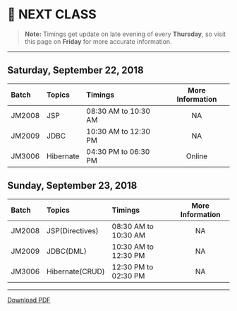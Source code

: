 # :date: NEXT CLASS
> **Note:** Timings get update on late evening of every **Thursday**, so visit this page on **Friday** for more accurate information.
---
## Saturday, September 22, 2018
| Batch     | Topics            | Timings                 | More Information|
|:----------|:------------------|:------------------------|:---------------:|
| JM2008    | JSP               | 08:30 AM to 10:30 AM    | NA              |
| JM2009    | JDBC              | 10:30 AM to 12:30 PM    | NA              |
| JM3006    | Hibernate         | 04:30 PM to 06:30 PM    | Online          |

## Sunday, September 23, 2018
| Batch     | Topics            | Timings                 | More Information|
|:----------|:------------------|:------------------------|:---------------:|
| JM2008    | JSP(Directives)   | 08:30 AM to 10:30 AM    | NA              |
| JM2009    | JDBC(DML)         | 10:30 AM to 12:30 PM    | NA              |
| JM3006    | Hibernate(CRUD)   | 12:30 PM to 02:30 PM    | NA              |

---
[Download PDF](https://gitprint.com/WellnWill/quicklinks/blob/master/announcements/next-class.md)
